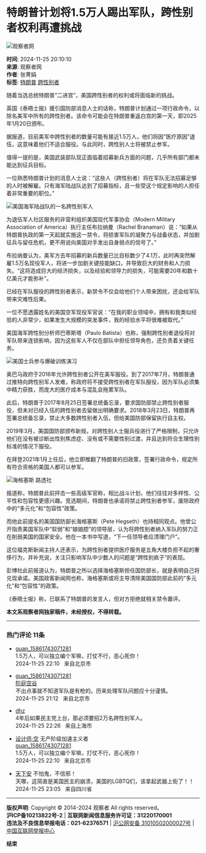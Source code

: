 # 特朗普计划将1.5万人踢出军队，跨性别者权利再遭挑战

![观察者网](../images/mian-logo.png)

**时间**: 2024-11-25 20:10:10  
**来源**: 观察者网  
**作者**: 张菁娟  
**标签**: [特朗普](https://www.guancha.cn/api/search.htm?click=news&keyword=%E7%89%B9%E6%9C%97%E6%99%AE) [跨性别者](https://www.guancha.cn/api/search.htm?click=news&keyword=%E8%B7%A8%E6%80%A7%E5%88%AB%E8%80%85)  

随着当选总统特朗普“二进宫”，美国跨性别者的权利或将面临新的挑战。

英国《泰晤士报》援引国防部消息人士的话称，特朗普计划通过一项行政命令，以除名美军中所有的跨性别者。该命令可能会在特朗普重返白宫的第一天，即2025年1月20日颁布。

据报道，目前美军中跨性别者的数量可能有接近1.5万人，他们将因“医疗原因”退伍，这意味着他们不适合服役。与此同时，跨性别人士将被禁止参军。

值得一提的是，美国武装部队现正面临着招募新兵方面的问题，几乎所有部门都未能达到征兵目标。

一位熟悉特朗普计划的消息人士说：“这些人（跨性别者）将在军队无法招募足够的人时被解雇。只有海军陆战队达到了招募指标，且一些受这个规定影响的人担任着非常重要的职位。”

![美国海军陆战队的一名跨性别军人](https://i.guancha.cn/news/mainland/2024/11/25/20241125183635121.jpg)

为退伍军人社区服务的非营利组织美国现代军事协会（Modern Military Association of America）执行主任布拉纳曼（Rachel Branaman）说：“如果从特朗普执政的第一天起就实施这一禁令，将损害军队的凝聚力与战备状态，并加剧征兵与留任危机，更不用说向美国对手发出自身弱点的信号了。”

布拉纳曼认为，美军方去年招募的新兵数量已比目标数少了4.1万，此时再突然解雇1.5万名现役军人，将进一步加剧关键技能缺口，并导致巨大的财务和人力损失。“这将造成巨大的经济损失，以及经验和领导力的损失，可能需要20年和数十亿美元才能弥补”。

已经在军队服役的跨性别者表示，新禁令不仅会给他们个人带来困扰，还会给军队带来灾难性后果。

一位不愿透露姓名的美国空军现役军官说：“在我的职业领域中，拥有和我类似经验的人非常少，如果发生大规模的突发事件，我的经验水平将很难被取代。”

美国海军跨性别分析师巴蒂斯塔（Paulo Batista）也称，强制跨性别者退役将对军队带来连锁影响，因为这些军人不仅在部队中担任领导角色，还负责着关键任务。

![美国士兵参与爆破训练演习](https://i.guancha.cn/news/mainland/2024/11/25/20241125184235133.png)

奥巴马政府于2016年允许跨性别者公开在美军服役。到了2017年7月，特朗普通过推特向跨性别军人发难，称政府将不接受跨性别者在军队服役，因为军队必须集中精力获胜，而庞大的医疗成本与混乱会拖累军队。

此后，特朗普于2017年8月25日签署总统备忘录，要求国防部禁止跨性别者服役，但未对已经入伍的跨性别者去留做出明确要求。2018年3月23日，特朗普再签署总统备忘录，禁止大多数跨性别者入伍，但给美国防部保留执行自主权。

2019年3月，美国国防部颁布新规，对跨性别人士服兵役进行了严格限制，只允许他们在没有被诊断出性别焦虑症、没有或不需要性别过渡，并且达到符合生理性别标准的情况下服役。

在拜登2021年1月上任后，他立即推翻了特朗普的旧政策，签署行政命令，规定所有符合资格的美国人都可以参军。

![海格塞斯 路透社](https://i.guancha.cn/news/mainland/2024/11/25/20241125182616331.png)

报道称，特朗普此前抨击一些高级军官称，相比战斗计划，他们往往对多样性、公平性和包容性更感兴趣。竞选期间，特朗普也承诺将禁止跨性别者参军，废除政府中的“多元化”和“包容性”政策。

而他此前提名的美国国防部长海格塞斯（Pete Hegseth）也持相同观点。他曾公开指责美国军队中“软弱”和“娘娘腔”的领导层，认为将跨性别者纳入军队的努力正在削弱美国的国家安全。他在一本书中写道，“下一任领导者应清理门户”。

这位福克斯新闻主持人还表示，为跨性别者提供医疗服务是五角大楼负担不起的奢侈行为，并补充说，关注只影响军队中少数人的问题是“跨性别疯子”的表现。

彭博社此前报道认为，特朗普之所以选择海格塞斯担任国防部长，就是表明自己将兑现承诺。美国政客新闻网也称，海格塞斯或将主导清除美国国防部此前的“多元化”和“包容性”的政策。

《泰晤士报》称，已联系了特朗普的发言人，但对方拒绝就相关禁令置评。

**本文系观察者网独家稿件，未经授权，不得转载。**

---

### 热门评论 11条

- [guan_15861743071281](//user.guancha.cn/user/personal-homepage?uid=876383)  
  1.5万人，可以独立编个军嘛，打仗不行，恶心死你！  
  2024-11-25 22:10   来自北京市

- [guan_15861743071281](//user.guancha.cn/user/personal-homepage?uid=876383)  
  [阶庭空谷](//user.guancha.cn/user/personal-homepage?uid=24616)  
  不出点事就不知道军队是有枪的。历来处理军队问题应十分谨慎。  
  2024-11-25 21:12   来自北京市

- [dhz](//user.guancha.cn/user/personal-homepage?uid=30236)  
  4年后如果民主党上台，那必须要招2万名跨性别军人。  
  2024-11-25 22:26   来自上海市

- [设计师·空](//user.guancha.cn/user/personal-homepage?uid=216012) 无产阶级加速主义者  
  [guan_15861743071281](//user.guancha.cn/user/personal-homepage?uid=876383)  
  1.5万人，可以独立编个军嘛，打仗不行，恶心死你！  
  2024-11-25 22:10   来自北京市

- [天下安](//user.guancha.cn/user/personal-homepage?uid=46416) 不怕鬼，不信邪！  
  天哪，这简直是美国民主的崩溃，美国的LGBTQ们，该拿起武器上街了！！  
  2024-11-25 23:05   来自四川省

---

**版权声明**: Copyright © 2014-2024 观察者 All rights reserved。  
**沪ICP备10213822号-2** | **互联网新闻信息服务许可证：31220170001**  
**违法及不良信息举报电话：021-62376571** | [沪公网安备 31010502000027号](http://www.beian.gov.cn/portal/registerSystemInfo?recordcode=31010502000027) | [中国互联网举报中心](http://www.12377.cn/) 

**结束**
<!-- tcd_original_link https://www.guancha.cn/internation/2024_11_25_756693.shtml -->
